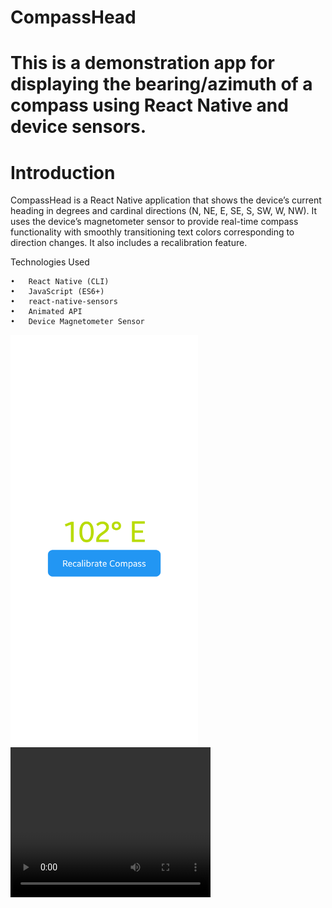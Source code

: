 # CompassHead

# This is a demonstration app for displaying the bearing/azimuth of a compass using React Native and device sensors.

# Introduction

CompassHead is a React Native application that shows the device’s current heading in degrees and cardinal directions (N, NE, E, SE, S, SW, W, NW). It uses the device’s magnetometer sensor to provide real-time compass functionality with smoothly transitioning text colors corresponding to direction changes. It also includes a recalibration feature.

Technologies Used

    •	React Native (CLI)
    •	JavaScript (ES6+)
    •	react-native-sensors
    •	Animated API
    •	Device Magnetometer Sensor

<img src="./demo-ss.png" alt="CompassHead Screenshot" width="300">

<video width="320" height="240" controls>
  <source src="./demo-video.mp4" type="video/mp4">
  Your browser does not support the video tag.
</video>
